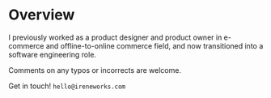 # Overview

I previously worked as a product designer and product owner in e-commerce and offline-to-online commerce field, and now transitioned into a software engineering role.

Comments on any typos or incorrects are welcome.

Get in touch! `hello@ireneworks.com`
